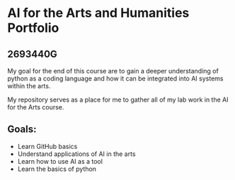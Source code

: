 <h1>AI for the Arts and Humanities Portfolio</h1>
<h2>2693440G</h2>

<p>My goal for the end of this course are to gain a deeper understanding of python as a coding language and how it can be integrated into AI systems within the arts.<p>

<p>My repository serves as a place for me to gather all of my lab work in the AI for the Arts course.</p>

<h2>Goals:</h2>
<ul>
  <li>Learn GitHub basics</li>
  <li>Understand applications of AI in the arts</li>
  <li>Learn how to use AI as a tool</li>
  <li>Learn the basics of python</li>
</ul>
